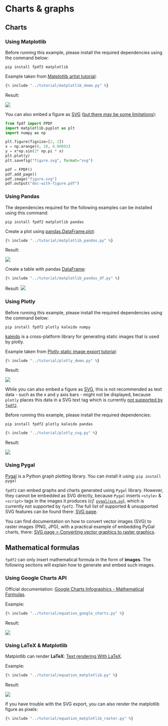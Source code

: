 # Charts & graphs #

## Charts ##

### Using Matplotlib ###
Before running this example, please install the required dependencies using the command below:
```
pip install fpdf2 matplotlib
```
Example taken from [Matplotlib artist tutorial](https://matplotlib.org/stable/tutorials/intermediate/artists.html):

```python
{% include "../tutorial/matplotlib_demo.py" %}
```

Result:

![](matplotlib.png)

You can also embed a figure as [SVG](SVG.md) ([but there may be some limitations](https://py-pdf.github.io/fpdf2/SVG.html#currently-unsupported-notable-svg-features)):

```python
from fpdf import FPDF
import matplotlib.pyplot as plt
import numpy as np

plt.figure(figsize=[2, 2])
x = np.arange(0, 10, 0.00001)
y = x*np.sin(2* np.pi * x)
plt.plot(y)
plt.savefig("figure.svg", format="svg")

pdf = FPDF()
pdf.add_page()
pdf.image("figure.svg")
pdf.output("doc-with-figure.pdf")
```

### Using Pandas ###
The dependencies required for the following examples can be installed using this command:
```
pip install fpdf2 matplotlib pandas
```

Create a plot using [pandas.DataFrame.plot](https://pandas.pydata.org/docs/reference/api/pandas.DataFrame.plot.html):

```python
{% include "../tutorial/matplotlib_pandas.py" %}
```

Result:

![](chart-pandas.png)


Create a table with pandas [DataFrame](https://pandas.pydata.org/docs/reference/api/pandas.DataFrame.html):

```python
{% include "../tutorial/matplotlib_pandas_df.py" %}
```

Result:
![](table-pandas.png)

### Using Plotly ###

Before running this example, please install the required dependencies using the command below:

```
pip install fpdf2 plotly kaleido numpy
```

[kaleido](https://pypi.org/project/kaleido/) is a cross-platform library for generating static images that is used by plotly.

Example taken from [Plotly static image export tutorial](https://plotly.com/python/static-image-export/):

```python
{% include "../tutorial/plotly_demo.py" %}
```

Result:

![](plotly_png.png)

While you can also embed a figure as [SVG](SVG.md), this is not recommended as text data - such as the x and y axis bars - might not be displayed, because `plotly` places this data in a SVG text tag which is currently [not supported by `fpdf2`](https://github.com/py-pdf/fpdf2/issues/537).

Before running this example, please install the required dependencies:

```
pip install fpdf2 plotly kaleido pandas
```

```python
{% include "../tutorial/plotly_svg.py" %}
```

Result:

![](plotly_svg.png)


### Using Pygal ###
[Pygal](https://www.pygal.org/en/stable/) is a Python graph plotting library.
You can install it using: `pip install pygal`

`fpdf2` can embed graphs and charts generated using `Pygal` library. However, they cannot be embedded as SVG directly, because `Pygal` inserts `<style>` & `<script>` tags in the images it produces (_cf._ [`pygal/svg.py`](https://github.com/Kozea/pygal/blob/3.0.0/pygal/svg.py#L449)), which is currently not supported by `fpdf2`.
The full list of supported & unsupported SVG features can be found there: [SVG page](SVG.md#supported-svg-features).

You can find documentation on how to convert vector images (SVG) to raster images (PNG, JPG), with a practical example of embedding PyGal charts, there:
[SVG page > Converting vector graphics to raster graphics](SVG.md#converting-vector-graphics-to-raster-graphics).


## Mathematical formulas ##
`fpdf2` can only insert mathematical formula in the form of **images**.
The following sections will explain how to generate and embed such images.

### Using Google Charts API ###
Official documentation: [Google Charts Infographics - Mathematical Formulas](https://developers.google.com/chart/infographics/docs/formulas).

Example:

```python
{% include "../tutorial/equation_google_charts.py" %}
```

Result:

![](equation-with-gcharts.png)


### Using LaTeX & Matplotlib ###
Matplotlib can render **LaTeX**: [Text rendering With LaTeX](https://matplotlib.org/stable/tutorials/text/usetex.html).

Example:

```python
{% include "../tutorial/equation_matplotlib.py" %}
```

Result:

![](equation-with-matplotlib.png)

If you have trouble with the SVG export, you can also render the matplotlib figure as pixels:

```python
{% include "../tutorial/equation_matplotlib_raster.py" %}
```
